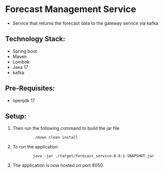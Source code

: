 # Forecast Management Service

- Service that returns the forecast data to the gateway service via kafka

## Technology Stack:
- Spring boot
- Maven
- Lombok
- Java 17
- kafka

## Pre-Requisites:

- openjdk 17

## Setup:

1. Then run the following command to build the jar file

                ./mvwn clean install

2. To run the application

                java -jar ./target/forecast_service-0.0.1-SNAPSHOT.jar
                
3. The application is now hosted on port 8050.            
